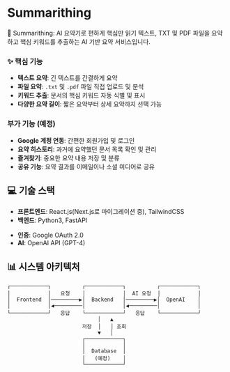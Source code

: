 # Summarithing
📝 Summarithing: AI 요약기로 편하게 핵심만 읽기
텍스트, TXT 및 PDF 파일을 요약하고 핵심 키워드를 추출하는 AI 기반 요약 서비스입니다.

### ✨ 핵심 기능
- **텍스트 요약**: 긴 텍스트를 간결하게 요약
- **파일 요약**: `.txt` 및 `.pdf` 파일 직접 업로드 및 분석
- **키워드 추출**: 문서의 핵심 키워드 자동 식별 및 표시
- **다양한 요약 길이**: 짧은 요약부터 상세 요약까지 선택 가능

### 부가 기능 (예정)
- **Google 계정 연동**: 간편한 회원가입 및 로그인 
- **요약 히스토리**: 과거에 요약했던 문서 목록 확인 및 관리 
- **즐겨찾기**: 중요한 요약 내용 저장 및 분류
- **공유 기능**: 요약 결과를 이메일이나 소셜 미디어로 공유

## 💻 기술 스택
- **프론트엔드**: React.js(Next.js로 마이그레이션 중), TailwindCSS
- **백엔드**: Python3, FastAPI
<!--- **데이터베이스**: - -->
- **인증**: Google OAuth 2.0
- **AI**: OpenAI API (GPT-4)

## 📊 시스템 아키텍처

```
┌────────────┐          ┌────────────┐          ┌────────────┐
│            │   요청    │            │  AI 요청  │            │
│  Frontend  │─────────▶│  Backend   │─────────▶│  OpenAI    │
│            │◀─────────│            │◀─────────│            │
└────────────┘   응답    └────────────┘   응답    └────────────┘
                             │   ▲
                        저장  │   │ 조회
                             ▼   │
                        ┌────────────┐
                        │            │
                        │  Database  │
                        │   (예정)    │
                        └────────────┘
```
<!--
## 🔒 
- 문서 내용은 요약 처리 후 사용자가 명시적으로 저장을 선택한 경우에만 저장됩니다
- Google OAuth는 최소한의 권한만 요청합니다

## 🔜 향후 계획
- [ ] 다국어 지원
- [ ] 더 많은 파일 형식 지원 (.docx, .pptx 등)
- [ ] 챗봇 인터페이스를 통한 문서 질의응답
-->
